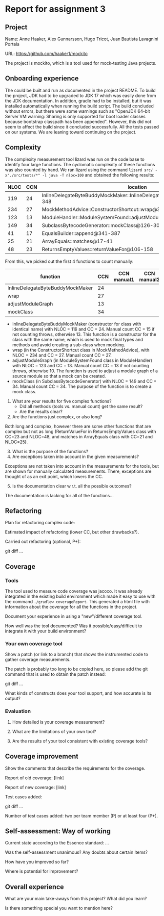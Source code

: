 # Report for assignment 3

## Project

Name: Anne Haaker, Alex Gunnarsson, Hugo Tricot, Juan Bautista Lavagnini Portela

URL: https://github.com/haaker1/mockito 

The project is mockito, which is a tool used for mock-testing Java projects.

## Onboarding experience

The could be built and run as documented in the project README. To build the project, JDK had to be upgraded to JDK 17 which was easily done from the JDK documentation. In addition, gradle had to be installed, but it was installed automatically when running the build script. The build concluded without errors, but there were some warnings such as "OpenJDK 64-bit Server VM warning: Sharing is only supported for boot loader classes because bootstrap classpath has been appended". However, this did not seem to affect the build since it concluded successfully. All the tests passed on our systems. We are leaning toward continuing on the project.

## Complexity

The complexity measurement tool lizard was run on the code base to identify four large functions. The cyclomatic complexity of these functions was also counted by hand. We ran lizard using the command `lizard src/ -x"./src/tests/*" -l java -T nloc=100` and obtained the following results:

| NLOC | CCN | location                                                                   | file                                                                                         |
|------|-----|----------------------------------------------------------------------------|----------------------------------------------------------------------------------------------|
| 119  | 24  | InlineDelegateByteBuddyMockMaker::InlineDelegateByteBuddyMockMaker@225-348 | @src/main/java/org/mockito/internal/creation/bytebuddy/InlineDelegateByteBuddyMockMaker.java |
| 234  | 27  | MockMethodAdvice::ConstructorShortcut::wrap@387-643                        | @src/main/java/org/mockito/internal/creation/bytebuddy/MockMethodAdvice.java                 |
| 123  | 13  | ModuleHandler::ModuleSystemFound::adjustModuleGraph@170-292                | @src/main/java/org/mockito/internal/creation/bytebuddy/ModuleHandler.java                    |
| 149  | 34  | SubclassBytecodeGenerator::mockClass@126-301                               | @src/main/java/org/mockito/internal/creation/bytebuddy/SubclassBytecodeGenerator.java        |
| 41   | 17  | EqualsBuilder::append@341-387                                              | @src/main/java/org/mockito/internal/matchers/apachecommons/EqualsBuilder.java                |
| 25   | 21  | ArrayEquals::matches@17-41                                                 | @src/main/java/org/mockito/internal/matchers/ArrayEquals.java                                |
| 48   | 23  | ReturnsEmptyValues::returnValueFor@106-158                                 | @src/main/java/org/mockito/internal/stubbing/defaultanswers/ReturnsEmptyValues.java          |

From this, we picked out the first 4 functions to count manually: 

| function                         | CCN | CCN manual1 | CCN manual2 |
|----------------------------------|-----|-------------|-------------|
| InlineDelegateByteBuddyMockMaker | 24  |             |             |
| wrap                             | 27  |             |             |
| adjustModuleGraph                | 13  |             |             |
| mockClass                        | 34  |             |             |

* InlineDelegateByteBuddyMockMaker (constructor for class with identical name) with NLOC = 119 and CC = 24. Manual count CC = 15 if not counting throws, otherwise 13. This function is a constructor for the class with the same name, which is used to mock final types and methods and avoid creating a sub-class when mocking.
* wrap (in the ConstructorShortcut class in MockMethodAdvice), with NLOC = 234 and CC = 27. Manual count CC = 27. 
* adjustModuleGraph (in ModuleSystemFound class in ModuleHandler) with NLOC = 123 and CC = 13. Manual count CC = 13 if not counting throws, otherwise 10. The function is used to adjust a module graph of a source module so that a mock can be created.
* mockClass (in SubclassBytecodeGenerator) with NLOC = 149 and CC = 34. Manual count CC = 34. The purpose of the function is to create a mock class.



1. What are your results for five complex functions?
   * Did all methods (tools vs. manual count) get the same result?
   * Are the results clear?
2. Are the functions just complex, or also long?

Both long and complex, however there are some other functions that are complex but not as long (ReturnValueFor in ReturnsEmptyValues class with CC=23 and NLOC=48, and matches in ArrayEquals class with CC=21 and NLOC=25).

3. What is the purpose of the functions?
4. Are exceptions taken into account in the given measurements?

Exceptions are not taken into account in the measurements for the tools, but are shown for manually calculated measurements. There, exceptions are thought of as an exit point, which lowers the CC.

5. Is the documentation clear w.r.t. all the possible outcomes?

The documentation is lacking for all of the functions...

## Refactoring

Plan for refactoring complex code:

Estimated impact of refactoring (lower CC, but other drawbacks?).

Carried out refactoring (optional, P+):

git diff ...

## Coverage

### Tools

The tool used to measure code coverage was jacoco. It was already integrated in the existing build environment which made it easy to use with the command `./gradlew coverageReport`. This generated a html file with information about the coverage for all the functions in the project. 



Document your experience in using a "new"/different coverage tool.

How well was the tool documented? Was it possible/easy/difficult to
integrate it with your build environment?

### Your own coverage tool

Show a patch (or link to a branch) that shows the instrumented code to
gather coverage measurements.

The patch is probably too long to be copied here, so please add
the git command that is used to obtain the patch instead:

git diff ...

What kinds of constructs does your tool support, and how accurate is
its output?

### Evaluation

1. How detailed is your coverage measurement?

2. What are the limitations of your own tool?

3. Are the results of your tool consistent with existing coverage tools?

## Coverage improvement

Show the comments that describe the requirements for the coverage.

Report of old coverage: [link]

Report of new coverage: [link]

Test cases added:

git diff ...

Number of test cases added: two per team member (P) or at least four (P+).

## Self-assessment: Way of working

Current state according to the Essence standard: ...

Was the self-assessment unanimous? Any doubts about certain items?

How have you improved so far?

Where is potential for improvement?

## Overall experience

What are your main take-aways from this project? What did you learn?

Is there something special you want to mention here?

